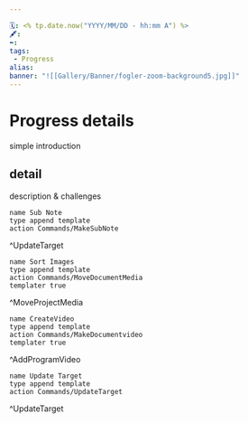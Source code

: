 ```yaml
---

🗓️: <% tp.date.now("YYYY/MM/DD - hh:mm A") %>
🖋️: 
⬅️: 
tags: 
 - Progress
alias: 
banner: "![[Gallery/Banner/fogler-zoom-background5.jpg]]"
---
```


# Progress details
simple introduction

## detail
description & challenges


```button
name Sub Note
type append template
action Commands/MakeSubNote
```
^UpdateTarget
```button
name Sort Images
type append template
action Commands/MoveDocumentMedia
templater true
```
^MoveProjectMedia
```button
name CreateVideo
type append template
action Commands/MakeDocumentvideo
templater true
```
^AddProgramVideo
```button
name Update Target
type append template
action Commands/UpdateTarget
```
^UpdateTarget
